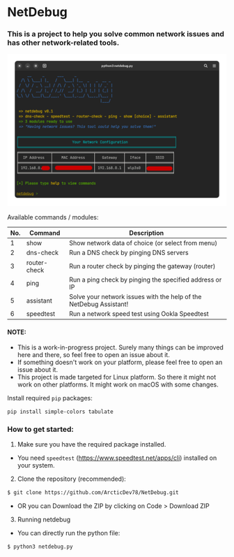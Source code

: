 # NetDebug

### This is a project to help you solve common network issues and has other network-related tools.

![Screenshot](screenshot.png)

Available commands / modules:

| No. | Command | Description |
| --- | --- | --- |
| 1 | show | Show network data of choice (or select from menu) |
| 2 | dns-check | Run a DNS check by pinging DNS servers |
| 3 | router-check | Run a router check by pinging the gateway (router) |
| 4 | ping | Run a ping check by pinging the specified address or IP |
| 5 | assistant | Solve your network issues with the help of the NetDebug Assistant! |
| 6 | speedtest | Run a network speed test using Ookla Speedtest |

#### NOTE:
- This is a work-in-progress project. Surely many things can be improved here and there, so feel free to open an issue about it.
- If something doesn't work on your platform, please feel free to open an issue about it.
- This project is made targeted for Linux platform. So there it might not work on other platforms. It might work on macOS with some changes.

Install required `pip` packages:

```
pip install simple-colors tabulate
```

### How to get started:

1. Make sure you have the required package installed.
- You need `speedtest` (https://www.speedtest.net/apps/cli) installed on your system.

2. Clone the repository (recommended):
```sh
$ git clone https://github.com/ArcticDev78/NetDebug.git
```
- OR you can Download the ZIP by clicking on Code > Download ZIP

3. Running netdebug
- You can directly run the python file:
```sh
$ python3 netdebug.py
```
